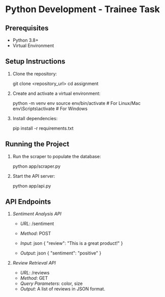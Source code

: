 # Python Development - Trainee Task

## Prerequisites
- Python 3.8+
- Virtual Environment

## Setup Instructions
1. Clone the repository:
    
    git clone <repository_url>
    cd assignment
    
2. Create and activate a virtual environment:
    
    python -m venv env
    source env/bin/activate  # For Linux/Mac
    env\Scripts\activate     # For Windows
    
3. Install dependencies:
    
    pip install -r requirements.txt
    

## Running the Project
1. Run the scraper to populate the database:
    
    python app/scraper.py
    
2. Start the API server:
    
    python app/api.py
    

## API Endpoints
1. *Sentiment Analysis API*
   - *URL*: /sentiment
   - *Method*: POST
   - *Input*:
     json
     {
       "review": "This is a great product!"
     }
     
   - *Output*:
     json
     {
       "sentiment": "positive"
     }
     

2. *Review Retrieval API*
   - *URL*: /reviews
   - *Method*: GET
   - *Query Parameters*: color, size
   - *Output*:
     A list of reviews in JSON format.